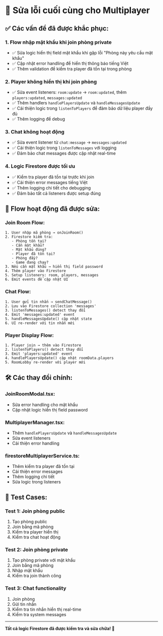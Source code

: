 # 🔧 Sửa lỗi cuối cùng cho Multiplayer

## ✅ Các vấn đề đã được khắc phục:

### 1. **Flow nhập mật khẩu khi join phòng private**
- ✅ Sửa logic hiển thị field mật khẩu khi gặp lỗi "Phòng này yêu cầu mật khẩu"
- ✅ Cập nhật error handling để hiển thị thông báo tiếng Việt
- ✅ Thêm validation để kiểm tra player đã tồn tại trong phòng

### 2. **Player không hiển thị khi join phòng**
- ✅ Sửa event listeners: `room:update` → `room:updated`, thêm `players:updated`, `messages:updated`
- ✅ Thêm handlers `handlePlayersUpdate` và `handleMessagesUpdate`
- ✅ Cải thiện logic trong `listenToPlayers` để đảm bảo dữ liệu player đầy đủ
- ✅ Thêm logging để debug

### 3. **Chat không hoạt động**
- ✅ Sửa event listener từ `chat:message` → `messages:updated`
- ✅ Cải thiện logic trong `listenToMessages` với logging
- ✅ Đảm bảo chat messages được cập nhật real-time

### 4. **Logic Firestore được tối ưu**
- ✅ Kiểm tra player đã tồn tại trước khi join
- ✅ Cải thiện error messages tiếng Việt
- ✅ Thêm logging chi tiết cho debugging
- ✅ Đảm bảo tất cả listeners được setup đúng

## 🔄 Flow hoạt động đã được sửa:

### Join Room Flow:
```
1. User nhập mã phòng → onJoinRoom()
2. Firestore kiểm tra:
   - Phòng tồn tại?
   - Cần mật khẩu?
   - Mật khẩu đúng?
   - Player đã tồn tại?
   - Phòng đầy?
   - Game đang chạy?
3. Nếu cần mật khẩu → hiển thị field password
4. Thêm player vào Firestore
5. Setup listeners: room, players, messages
6. Emit events để cập nhật UI
```

### Chat Flow:
```
1. User gửi tin nhắn → sendChatMessage()
2. Lưu vào Firestore collection 'messages'
3. listenToMessages() detect thay đổi
4. Emit 'messages:updated' event
5. handleMessagesUpdate() cập nhật state
6. UI re-render với tin nhắn mới
```

### Player Display Flow:
```
1. Player join → thêm vào Firestore
2. listenToPlayers() detect thay đổi
3. Emit 'players:updated' event
4. handlePlayersUpdate() cập nhật roomData.players
5. RoomLobby re-render với player mới
```

## 🛠️ Các thay đổi chính:

### JoinRoomModal.tsx:
- Sửa error handling cho mật khẩu
- Cập nhật logic hiển thị field password

### MultiplayerManager.tsx:
- Thêm `handlePlayersUpdate` và `handleMessagesUpdate`
- Sửa event listeners
- Cải thiện error handling

### firestoreMultiplayerService.ts:
- Thêm kiểm tra player đã tồn tại
- Cải thiện error messages
- Thêm logging chi tiết
- Sửa logic trong listeners

## 🧪 Test Cases:

### Test 1: Join phòng public
1. Tạo phòng public
2. Join bằng mã phòng
3. Kiểm tra player hiển thị
4. Kiểm tra chat hoạt động

### Test 2: Join phòng private
1. Tạo phòng private với mật khẩu
2. Join bằng mã phòng
3. Nhập mật khẩu
4. Kiểm tra join thành công

### Test 3: Chat functionality
1. Join phòng
2. Gửi tin nhắn
3. Kiểm tra tin nhắn hiển thị real-time
4. Kiểm tra system messages

---

**Tất cả logic Firestore đã được kiểm tra và sửa chữa! 🎯**


